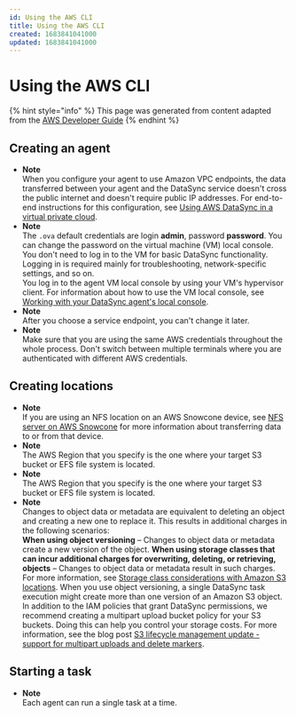 ```yaml
---
id: Using the AWS CLI
title: Using the AWS CLI
created: 1683841041000
updated: 1683841041000
---
```

# Using the AWS CLI

{% hint style="info" %}
This page was generated from content adapted from the [AWS Developer Guide](https://github.com/awsdocs/aws-datasync-user-guide.git)
{% endhint %}

## Creating an agent

- **Note**  
When you configure your agent to use Amazon VPC endpoints, the data transferred between your agent and the DataSync service doesn't cross the public internet and doesn't require public IP addresses\. For end\-to\-end instructions for this configuration, see [Using AWS DataSync in a virtual private cloud](datasync-in-vpc.md)\.
- **Note**  
The `.ova` default credentials are login **admin**, password **password**\. You can change the password on the virtual machine \(VM\) local console\. You don't need to log in to the VM for basic DataSync functionality\. Logging in is required mainly for troubleshooting, network\-specific settings, and so on\.  
You log in to the agent VM local console by using your VM's hypervisor client\. For information about how to use the VM local console, see [Working with your DataSync agent's local console](local-console-vm.md)\.
- **Note**  
After you choose a service endpoint, you can't change it later\.
- **Note**  
Make sure that you are using the same AWS credentials throughout the whole process\. Don't switch between multiple terminals where you are authenticated with different AWS credentials\.


## Creating locations

- **Note**  
If you are using an NFS location on an AWS Snowcone device, see [NFS server on AWS Snowcone](create-nfs-location.md#nfs-on-snowcone) for more information about transferring data to or from that device\.
- **Note**  
The AWS Region that you specify is the one where your target S3 bucket or EFS file system is located\.
- **Note**  
The AWS Region that you specify is the one where your target S3 bucket or EFS file system is located\.
- **Note**  
Changes to object data or metadata are equivalent to deleting an object and creating a new one to replace it\. This results in additional charges in the following scenarios:  
**When using object versioning** – Changes to object data or metadata create a new version of the object\.
**When using storage classes that can incur additional charges for overwriting, deleting, or retrieving, objects** – Changes to object data or metadata result in such charges\. For more information, see [Storage class considerations with Amazon S3 locations](create-s3-location.md#using-storage-classes)\. 
When you use object versioning, a single DataSync task execution might create more than one version of an Amazon S3 object\.
In addition to the IAM policies that grant DataSync permissions, we recommend creating a multipart upload bucket policy for your S3 buckets\. Doing this can help you control your storage costs\. For more information, see the blog post [ S3 lifecycle management update \- support for multipart uploads and delete markers](http://aws.amazon.com/blogs/aws/s3-lifecycle-management-update-support-for-multipart-uploads-and-delete-markers/)\.


## Starting a task

- **Note**  
Each agent can run a single task at a time\.

